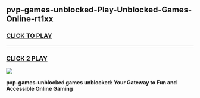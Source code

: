 
## pvp-games-unblocked-Play-Unblocked-Games-Online-rt1xx
<h3>
<a href="https://premium76.site?title=pvp-games-unblocked&ref=24A">CLICK TO PLAY</a></h3>
<hr>

<h3>
<a href="https://premium76.site?title=pvp-games-unblocked&ref=24A">CLICK 2 PLAY</a>
  
</h3>

<a href="https://premium76.site?title=pvp-games-unblocked&ref=24A"><img src="https://clearcache.store/games.png"></a>


**pvp-games-unblocked games unblocked: Your Gateway to Fun and Accessible Online Gaming**
